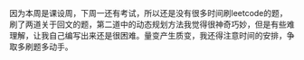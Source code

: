 因为本周是课设周，下周一还有考试，所以还是没有很多时间刷leetcode的题，刷了两道关于回文的题，第二道中的动态规划方法我觉得很神奇巧妙，但是有些难理解，让我自己编写出来还是很困难。量变产生质变，我还得注意时间的安排，争取多刷题多动手。
